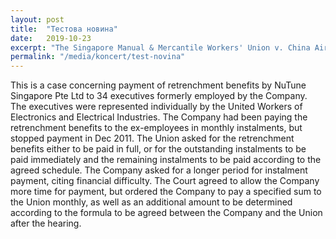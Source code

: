 ```yaml
---
layout: post
title:  "Тестова новина"
date:   2019-10-23
excerpt: "The Singapore Manual & Mercantile Workers' Union v. China Airlines Limited: The Court rhas been adjourned to a date to be fixed."
permalink: "/media/koncert/test-novina"
---
```


This is a case concerning payment of retrenchment benefits by NuTune Singapore Pte Ltd to 34 executives formerly employed by the Company. The executives were represented individually by the United Workers of Electronics and Electrical Industries. The Company had been paying the retrenchment benefits to the ex-employees in monthly instalments, but stopped payment in Dec 2011. The Union asked for the retrenchment benefits either to be paid in full, or for the outstanding instalments to be paid immediately and the remaining instalments to be paid according to the agreed schedule. The Company asked for a longer period for instalment payment, citing financial difficulty. The Court agreed to allow the Company more time for payment, but ordered the Company to pay a specified sum to the Union monthly, as well as an additional amount to be determined according to the formula to be agreed between the Company and the Union after the hearing.

